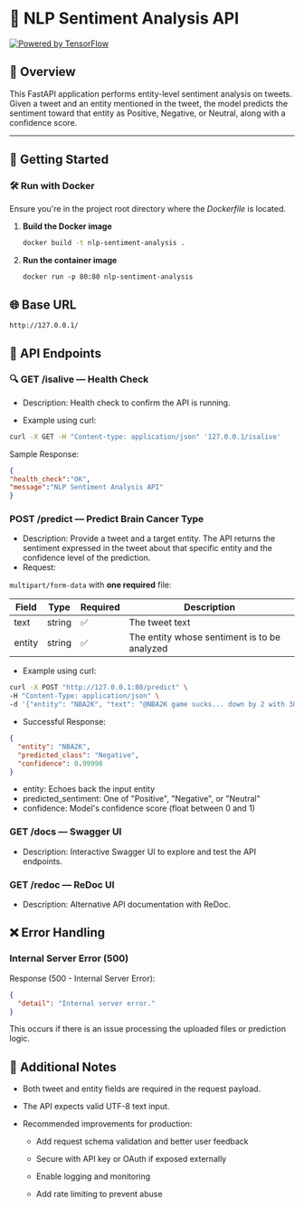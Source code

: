 # 🧠 NLP Sentiment Analysis API

[![Powered by TensorFlow](https://img.shields.io/badge/Powered_by-TensorFlow-orange)](https://www.tensorflow.org/)

## 📝 Overview

This FastAPI application performs entity-level sentiment analysis on tweets. Given a tweet and an entity mentioned in the tweet, the model predicts the sentiment toward that entity as Positive, Negative, or Neutral, along with a confidence score.

---

## 🚀 Getting Started

### 🛠️ Run with Docker

Ensure you're in the project root directory where the *Dockerfile* is located.

1. **Build the Docker image**
   ```bash
   docker build -t nlp-sentiment-analysis .

2.  **Run the container image**
     ```
     docker run -p 80:80 nlp-sentiment-analysis
     ```

## 🌐 Base URL
`http://127.0.0.1/`

## 📡 API Endpoints
### 🔍 GET /isalive — Health Check
- Description:
Health check to confirm the API is running.

- Example using curl:
```bash
curl -X GET -H "Content-type: application/json" '127.0.0.1/isalive'
```

Sample Response:
```json
{
"health_check":"OK",
"message":"NLP Sentiment Analysis API"
}
```

### POST /predict — Predict Brain Cancer Type
- Description:
Provide a tweet and a target entity. The API returns the sentiment expressed in the tweet about that specific entity and the confidence level of the prediction.
- Request:

`multipart/form-data` with **one required** file:

| Field              | Type     | Required | Description                          |
|--------------------|----------|----------|--------------------------------------|
| text              | string   | ✅       | 	The tweet text |                   |
| entity             | string   | ✅       | The entity whose sentiment is to be analyzed |



- Example using curl:
```bash
curl -X POST "http://127.0.0.1:80/predict" \
-H "Content-Type: application/json" \
-d '{"entity": "NBA2K", "text": "@NBA2K game sucks... down by 2 with 38 seconds left and my team intentionally fouls"}'
```
- Successful Response:
```json
{
  "entity": "NBA2K",
  "predicted_class": "Negative",
  "confidence": 0.99998
}


```
- entity: Echoes back the input entity
- predicted_sentiment: One of "Positive", "Negative", or "Neutral"
- confidence: Model's confidence score (float between 0 and 1)

### GET /docs — Swagger UI
- Description:
Interactive Swagger UI to explore and test the API endpoints.

### GET /redoc — ReDoc UI
- Description:
Alternative API documentation with ReDoc.

## ❌ Error Handling
### Internal Server Error (500)
Response (500 - Internal Server Error):
```json
{
  "detail": "Internal server error."
}
```
This occurs if there is an issue processing the uploaded files or prediction logic.

## 📝 Additional Notes

- Both tweet and entity fields are required in the request payload.

- The API expects valid UTF-8 text input.

- Recommended improvements for production:

  - Add request schema validation and better user feedback
  
  - Secure with API key or OAuth if exposed externally
  
  - Enable logging and monitoring
  
  - Add rate limiting to prevent abuse